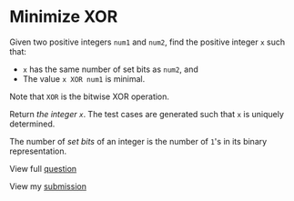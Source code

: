 # **Minimize XOR**

Given two positive integers `num1` and `num2`, find the positive integer `x` such that:

- `x` has the same number of set bits as `num2`, and
- The value `x XOR num1` is minimal.

Note that `XOR` is the bitwise XOR operation.

Return _the integer `x`_. The test cases are generated such that `x` is uniquely determined.

The number of *set bits* of an integer is the number of `1`'s in its binary representation.

View full [question](https://leetcode.com/problems/minimize-xor?envType=daily-question&envId=2025-01-15)

View my [submission](https://leetcode.com/problems/find-the-prefix-common-array-of-two-arrays/submissions/1508490940)

